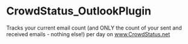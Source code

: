 CrowdStatus_OutlookPlugin
=========================

Tracks your current email count 
(and ONLY the count of your sent and received emails - nothing else!) 
per day on www.CrowdStatus.net
